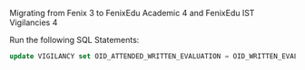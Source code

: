 Migrating from Fenix 3 to FenixEdu Academic 4 and FenixEdu IST Vigilancies 4

Run the following SQL Statements:

```sql
update VIGILANCY set OID_ATTENDED_WRITTEN_EVALUATION = OID_WRITTEN_EVALUATION where STATUS = 'ATTENDED';
```